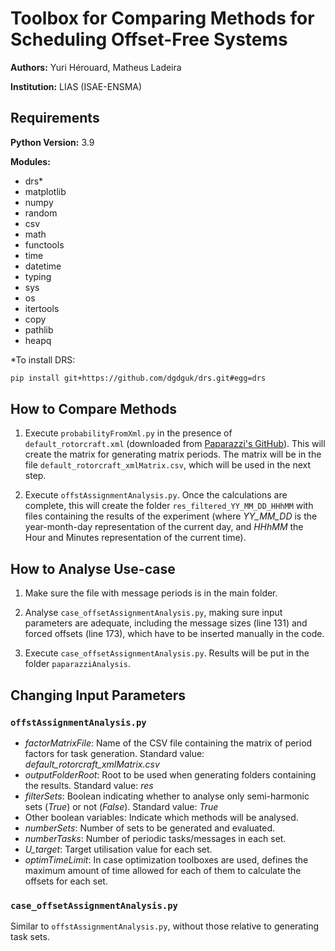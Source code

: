 # Toolbox for Comparing Methods for Scheduling Offset-Free Systems

**Authors:** Yuri Hérouard, Matheus Ladeira

**Institution:** LIAS (ISAE-ENSMA)


## Requirements

**Python Version:** 3.9

**Modules:** 

- drs*
- matplotlib
- numpy
- random
- csv
- math
- functools
- time
- datetime
- typing
- sys
- os
- itertools
- copy
- pathlib
- heapq

*To install DRS:

```sh
pip install git+https://github.com/dgdguk/drs.git#egg=drs
```

## How to Compare Methods

1. Execute `probabilityFromXml.py` in the presence of `default_rotorcraft.xml` (downloaded from [Paparazzi's GitHub](https://github.com/paparazzi/paparazzi/blob/master/conf/telemetry/default_rotorcraft.xml)). This will create the matrix for generating matrix periods. The matrix will be in the file `default_rotorcraft_xmlMatrix.csv`, which will be used in the next step.

1. Execute `offstAssignmentAnalysis.py`. Once the calculations are complete, this will create the folder `res_filtered_YY_MM_DD_HHhMM` with files containing the results of the experiment (where *YY_MM_DD* is the year-month-day representation of the current day, and *HHhMM* the Hour and Minutes representation of the current time).


## How to Analyse Use-case

1. Make sure the file with message periods is in the main folder.

1. Analyse `case_offsetAssignmentAnalysis.py`, making sure input parameters are adequate, including the message sizes (line 131) and forced offsets (line 173), which have to be inserted manually in the code.

1. Execute `case_offsetAssignmentAnalysis.py`. Results will be put in the folder `paparazziAnalysis`.


## Changing Input Parameters

### `offstAssignmentAnalysis.py`

- *factorMatrixFile*: Name of the CSV file containing the matrix of period factors for task generation. Standard value: *default_rotorcraft_xmlMatrix.csv*
- *outputFolderRoot*: Root to be used when generating folders containing the results. Standard value: *res*
- *filterSets*: Boolean indicating whether to analyse only semi-harmonic sets (*True*) or not (*False*). Standard value: *True*
- Other boolean variables: Indicate which methods will be analysed.
- *numberSets*: Number of sets to be generated and evaluated.
- *numberTasks*: Number of periodic tasks/messages in each set.
- *U_target*: Target utilisation value for each set.
- *optimTimeLimit*: In case optimization toolboxes are used, defines the maximum amount of time allowed for each of them to calculate the offsets for each set.


### `case_offsetAssignmentAnalysis.py`

Similar to `offstAssignmentAnalysis.py`, without those relative to generating task sets.